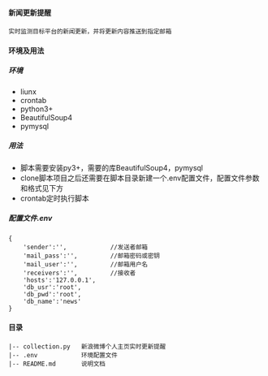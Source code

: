 #### 新闻更新提醒
	
	实时监测目标平台的新闻更新，并将更新内容推送到指定邮箱

#### 环境及用法

##### 环境

* liunx
* crontab
* python3+
* BeautifulSoup4
* pymysql

##### 用法

* 脚本需要安装py3+，需要的库BeautifulSoup4，pymysql  
* clone脚本项目之后还需要在脚本目录新建一个.env配置文件，配置文件参数和格式见下方	
* crontab定时执行脚本

##### 配置文件.env
	
	{
		'sender':'',			//发送者邮箱
		'mail_pass':'',			//邮箱密码或密钥
		'mail_user':'',         //邮箱用户名
		'receivers':'',         //接收者
		'hosts':'127.0.0.1',
		'db_usr':'root',
		'db_pwd':'root',
		'db_name':'news'
	}

#### 目录

	|-- collection.py	新浪微博个人主页实时更新提醒	
	|-- .env            环境配置文件
	|-- README.md       说明文档

